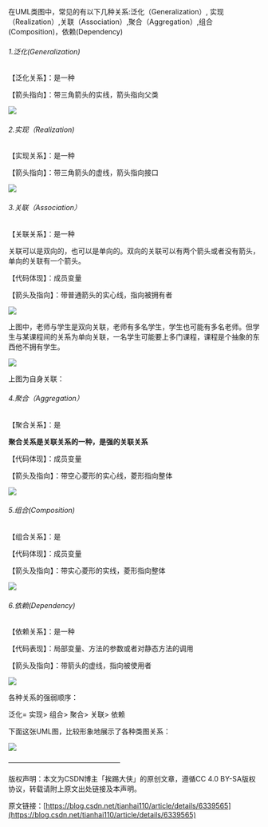 在UML类图中，常见的有以下几种关系:泛化（Generalization）,  实现（Realization）,关联（Association）,聚合（Aggregation）,组合(Composition)，依赖(Dependency)

###### 1.泛化(Generalization)

【泛化关系】：是一种

【箭头指向】：带三角箭头的实线，箭头指向父类

![](images/WEBRESOURCEbbf6b64739291986b5b7771cafae428b截图.png)

###### 2.实现（Realization)

【实现关系】：是一种

【箭头指向】：带三角箭头的虚线，箭头指向接口

![](images/WEBRESOURCE548c4b07465c05cfd6a82e2420514c19截图.png)

###### 3.关联（Association）

【关联关系】：是一种

关联可以是双向的，也可以是单向的。双向的关联可以有两个箭头或者没有箭头，单向的关联有一个箭头。

【代码体现】：成员变量

【箭头及指向】：带普通箭头的实心线，指向被拥有者

![](images/WEBRESOURCE86bc9cf39f18bf54558eead238b95b2e截图.png)

上图中，老师与学生是双向关联，老师有多名学生，学生也可能有多名老师。但学生与某课程间的关系为单向关联，一名学生可能要上多门课程，课程是个抽象的东西他不拥有学生。

![](images/WEBRESOURCEde71a5e38a2e2fc65bc2e771f5374548截图.png)

上图为自身关联：

###### 4.聚合（Aggregation）

【聚合关系】：是

**聚合关系是关联关系的一种，是强的关联关系**

【代码体现】：成员变量

【箭头及指向】：带空心菱形的实心线，菱形指向整体

![](images/WEBRESOURCE9142bc133d148287695b6a65f96e4566截图.png)

###### 5.组合(Composition)

【组合关系】：是

【代码体现】：成员变量

【箭头及指向】：带实心菱形的实线，菱形指向整体

![](images/WEBRESOURCE1056cd9a4bc5aa3181a8aaae200532ea截图.png)

###### 6.依赖(Dependency)

【依赖关系】：是一种

【代码表现】：局部变量、方法的参数或者对静态方法的调用

【箭头及指向】：带箭头的虚线，指向被使用者

![](images/WEBRESOURCEbe662cbda8d80235fa19e861b83f6dff截图.png)

各种关系的强弱顺序：

泛化= 实现> 组合> 聚合> 关联> 依赖

下面这张UML图，比较形象地展示了各种类图关系：

![](images/WEBRESOURCE10e25e106f857a4dd80166c6938b144d截图.png)

————————————————

版权声明：本文为CSDN博主「挨踢大侠」的原创文章，遵循CC 4.0 BY-SA版权协议，转载请附上原文出处链接及本声明。

原文链接：[https://blog.csdn.net/tianhai110/article/details/6339565](https://blog.csdn.net/tianhai110/article/details/6339565)